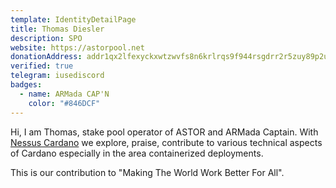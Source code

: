 ```yaml
---
template: IdentityDetailPage
title: Thomas Diesler
description: SPO
website: https://astorpool.net
donationAddress: addr1qx2lfexyckxwtzwvfs8n6krlrqs9f944rsgdrr2r5zuy89p2u8z2f43hk493xhd5qpwpmvzegs68z33qvx940mmzt2vq8n5v3n
verified: true
telegram: iusediscord
badges:
  - name: ARMada CAP'N
    color: "#846DCF"
---
```


Hi, I am Thomas, stake pool operator of ASTOR and ARMada Captain. With [Nessus Cardano](https://github.com/tdiesler/nessus-cardano) we explore, praise, contribute to various technical aspects of Cardano especially in the area containerized deployments.

This is our contribution to "Making The World Work Better For All".
